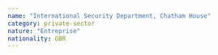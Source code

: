 ```yaml
---
name: "International Security Department, Chatham House"
category: private-sector
nature: "Entreprise"
nationality: GBR
---
```

    